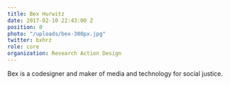```yaml
---
title: Bex Hurwitz
date: 2017-02-10 22:43:00 Z
position: 0
photo: "/uploads/bex-300px.jpg"
twitter: bxhrz
role: core
organization: Research Action Design
---
```


Bex is a codesigner and maker of media and technology for social justice.
